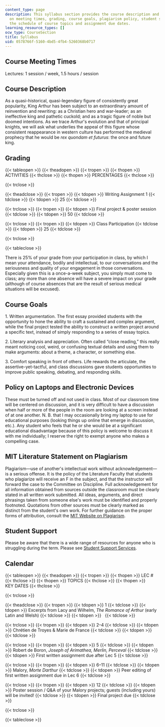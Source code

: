 ```yaml
---
content_type: page
description: This syllabus section provides the course description and information
  on meeting times, grading, course goals, plagiarism policy, student support, and
  the schedule of course topics and assignment due dates.
learning_resource_types: []
ocw_type: CourseSection
title: Syllabus
uid: 0578766f-5160-4bd5-4fb4-5260368b0717
---
```


Course Meeting Times
--------------------

Lectures: 1 session / week, 1.5 hours / session

Course Description
------------------

As a quasi-historical, quasi-legendary figure of consistently great popularity, King Arthur has been subject to an extraordinary amount of reinvention and rewriting: as a Christian hero and war-leader; as an ineffective king and pathetic cuckold; and as a tragic figure of noble but doomed intentions. As we trace Arthur's evolution and that of principal knights, we will ask what underlies the appeal of this figure whose consistent reappearance in western culture has performed the medieval prophecy that he would be _rex quondam et futurus_: the once and future king.

Grading
-------

{{< tableopen >}}
{{< theadopen >}}
{{< tropen >}}
{{< thopen >}}
ACTIVITIES
{{< thclose >}}
{{< thopen >}}
PERCENTAGES
{{< thclose >}}

{{< trclose >}}

{{< theadclose >}}
{{< tropen >}}
{{< tdopen >}}
Writing Assignment 1
{{< tdclose >}}
{{< tdopen >}}
25
{{< tdclose >}}

{{< trclose >}}
{{< tropen >}}
{{< tdopen >}}
Final project & poster session
{{< tdclose >}}
{{< tdopen >}}
50
{{< tdclose >}}

{{< trclose >}}
{{< tropen >}}
{{< tdopen >}}
Class Participation
{{< tdclose >}}
{{< tdopen >}}
25
{{< tdclose >}}

{{< trclose >}}

{{< tableclose >}}

There is 25% of your grade from your participation in class, by which I mean your attendance, bodily and intellectual, to our conversations and the seriousness and quality of your engagement in those conversations. Especially given this is a once-a-week subject, you simply must come to class; any more than one absence will have a severe impact on your grade (although of course absences that are the result of serious medical situations will be excused).

Course Goals
------------

1\. Written argumentation. The first essay provided students with the opportunity to hone the ability to craft a sustained and complex argument, while the final project tested the ability to construct a written project around a specific text, instead of simply responding to a series of essay topics.

2\. Literary analysis and appreciation. Often called “close reading,” this really meant noticing cool, weird, or confusing textual details and using them to make arguments: about a theme, a character, or something else.

3\. Comfort speaking in front of others. Life rewards the articulate, the assertive-yet-tactful, and class discussions gave students opportunities to improve public speaking, debating, and responding skills.

Policy on Laptops and Electronic Devices
----------------------------------------

These must be turned off and not used in class. Most of our classroom time will be centered on discussion, and it is very difficult to have a discussion when half or more of the people in the room are looking at a screen instead of at one another. N. B. that I may occasionally bring my laptop to use for educational purposes (looking things up online that emerge in discussion, etc.). Any student who feels that he or she would be at a significant educational disadvantage because of this policy is welcome to discuss it with me individually; I reserve the right to exempt anyone who makes a compelling case.

MIT Literature Statement on Plagiarism
--------------------------------------

Plagiarism—use of another's intellectual work without acknowledgement—is a serious offense. It is the policy of the Literature Faculty that students who plagiarize will receive an F in the subject, and that the instructor will forward the case to the Committee on Discipline. Full acknowledgement for all information obtained from sources outside the classroom must be clearly stated in all written work submitted. All ideas, arguments, and direct phrasings taken from someone else's work must be identified and properly footnoted. Quotations from other sources must be clearly marked as distinct from the student's own work. For further guidance on the proper forms of attribution, consult the [MIT Website on Plagiarism](http://cmsw.mit.edu/writing-and-communication-center/avoiding-plagiarism/).

Student Support
---------------

Please be aware that there is a wide range of resources for anyone who is struggling during the term. Please see [Student Support Services](https://studentlife.mit.edu/s3).

Calendar
--------

{{< tableopen >}}
{{< theadopen >}}
{{< tropen >}}
{{< thopen >}}
LEC #
{{< thclose >}}
{{< thopen >}}
TOPICS
{{< thclose >}}
{{< thopen >}}
KEY DATES
{{< thclose >}}

{{< trclose >}}

{{< theadclose >}}
{{< tropen >}}
{{< tdopen >}}
1
{{< tdclose >}}
{{< tdopen >}}
Excerpts from Lacy and Wilhelm, _The Romance of Arthur_ (early Latin and Welsh)
{{< tdclose >}}
{{< tdopen >}}
 
{{< tdclose >}}

{{< trclose >}}
{{< tropen >}}
{{< tdopen >}}
2–4
{{< tdclose >}}
{{< tdopen >}}
Chrétien de Troyes & Marie de France
{{< tdclose >}}
{{< tdopen >}}
 
{{< tdclose >}}

{{< trclose >}}
{{< tropen >}}
{{< tdopen >}}
5
{{< tdclose >}}
{{< tdopen >}}
Robert de Boron, _Joseph of Arimathea, Merlin, Perceval_
{{< tdclose >}}
{{< tdopen >}}
First written assignment due after Lec 5
{{< tdclose >}}

{{< trclose >}}
{{< tropen >}}
{{< tdopen >}}
6–11
{{< tdclose >}}
{{< tdopen >}}
Malory, _Morte Darthur_
{{< tdclose >}}
{{< tdopen >}}
Peer editing of first written assignment due in Lec 6
{{< tdclose >}}

{{< trclose >}}
{{< tropen >}}
{{< tdopen >}}
12
{{< tdclose >}}
{{< tdopen >}}
Poster session / Q&A of your Malory projects; guests (including yours) will be invited!
{{< tdclose >}}
{{< tdopen >}}
Final project due
{{< tdclose >}}

{{< trclose >}}

{{< tableclose >}}